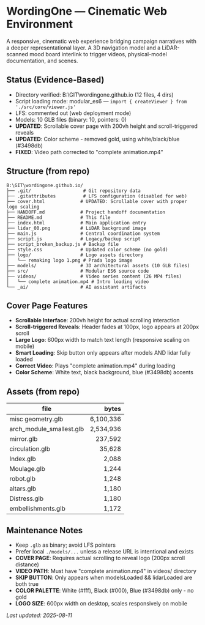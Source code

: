# WordingOne — Cinematic Web Environment

A responsive, cinematic web experience bridging campaign narratives with a deeper representational layer. A 3D navigation model and a LiDAR-scanned mood board interlink to trigger videos, physical-model documentation, and scenes.

## Status (Evidence-Based)
- Directory verified: B:\GIT\wordingone.github.io (12 files, 4 dirs)
- Script loading mode: modular_es6 — `import { createViewer } from './src/core/viewer.js'`
- LFS: commented out (web deployment mode)
- Models: 10 GLB files (binary: 10, pointers: 0)
- **UPDATED**: Scrollable cover page with 200vh height and scroll-triggered reveals
- **UPDATED**: Color scheme - removed gold, using white/black/blue (#3498db)
- **FIXED**: Video path corrected to "complete animation.mp4"

## Structure (from repo)
```
B:\GIT\wordingone.github.io/
├── .git/                   # Git repository data
├── .gitattributes          # LFS configuration (disabled for web)
├── cover.html             # UPDATED: Scrollable cover with proper logo scaling
├── HANDOFF.md             # Project handoff documentation
├── README.md              # This file
├── index.html             # Main application entry
├── lidar_00.png           # LiDAR background image
├── main.js                # Central coordination system
├── script.js              # Legacy/backup script
├── script_broken_backup.js # Backup file
├── style.css              # Updated color scheme (no gold)
├── logo/                  # Logo assets directory
│   └── remaking logo 1.png # Prada logo image
├── models/                # 3D architectural assets (10 GLB files)
├── src/                   # Modular ES6 source code
├── videos/                # Video series content (26 MP4 files)
│   └── complete animation.mp4 # Intro loading video
└── _ai/                   # AI assistant artifacts
```

## Cover Page Features
- **Scrollable Interface**: 200vh height for actual scrolling interaction
- **Scroll-triggered Reveals**: Header fades at 100px, logo appears at 200px scroll
- **Large Logo**: 600px width to match text length (responsive scaling on mobile)
- **Smart Loading**: Skip button only appears after models AND lidar fully loaded
- **Correct Video**: Plays "complete animation.mp4" during loading
- **Color Scheme**: White text, black background, blue (#3498db) accents

## Assets (from repo)
| file | bytes |
|------|------:|
| misc geometry.glb | 6,100,336 |
| arch_module_smallest.glb | 2,534,936 |
| mirror.glb | 237,592 |
| circulation.glb | 35,628 |
| Index.glb | 2,088 |
| Moulage.glb | 1,244 |
| robot.glb | 1,248 |
| altars.glb | 1,180 |
| Distress.glb | 1,180 |
| embellishments.glb | 1,172 |

## Maintenance Notes
- Keep `.glb` as binary; avoid LFS pointers
- Prefer local `./models/...` unless a release URL is intentional and exists
- **COVER PAGE**: Requires actual scrolling to reveal logo (200px scroll distance)
- **VIDEO PATH**: Must have "complete animation.mp4" in videos/ directory
- **SKIP BUTTON**: Only appears when modelsLoaded && lidarLoaded are both true
- **COLOR PALETTE**: White (#fff), Black (#000), Blue (#3498db) only - no gold
- **LOGO SIZE**: 600px width on desktop, scales responsively on mobile

_Last updated: 2025-08-11_
